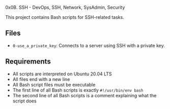 0x0B. SSH - DevOps, SSH, Network, SysAdmin, Security

This project contains Bash scripts for SSH-related tasks.

## Files

* `0-use_a_private_key`: Connects to a server using SSH with a private key.

## Requirements

* All scripts are interpreted on Ubuntu 20.04 LTS
* All files end with a new line
* All Bash script files must be executable
* The first line of all Bash scripts is exactly `#!/usr/bin/env bash`
* The second line of all Bash scripts is a comment explaining what the script does
